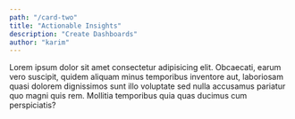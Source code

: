 ```yaml
---
path: "/card-two"
title: "Actionable Insights"
description: "Create Dashboards"
author: "karim"
---
```


Lorem ipsum dolor sit amet consectetur adipisicing elit. Obcaecati, earum vero suscipit, quidem aliquam minus temporibus inventore aut, laboriosam quasi dolorem dignissimos sunt illo voluptate sed nulla accusamus pariatur quo magni quis rem. Mollitia temporibus quia quas ducimus cum perspiciatis?
